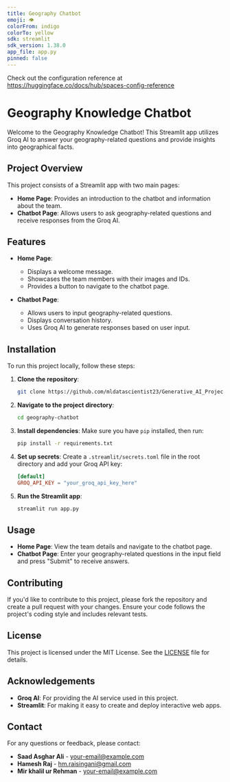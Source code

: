 ```yaml
---
title: Geography Chatbot
emoji: 👁
colorFrom: indigo
colorTo: yellow
sdk: streamlit
sdk_version: 1.38.0
app_file: app.py
pinned: false
---
```


Check out the configuration reference at https://huggingface.co/docs/hub/spaces-config-reference
# Geography Knowledge Chatbot

Welcome to the Geography Knowledge Chatbot! This Streamlit app utilizes Groq AI to answer your geography-related questions and provide insights into geographical facts.

## Project Overview

This project consists of a Streamlit app with two main pages:
- **Home Page**: Provides an introduction to the chatbot and information about the team.
- **Chatbot Page**: Allows users to ask geography-related questions and receive responses from the Groq AI.

## Features

- **Home Page**: 
  - Displays a welcome message.
  - Showcases the team members with their images and IDs.
  - Provides a button to navigate to the chatbot page.

- **Chatbot Page**:
  - Allows users to input geography-related questions.
  - Displays conversation history.
  - Uses Groq AI to generate responses based on user input.

## Installation

To run this project locally, follow these steps:

1. **Clone the repository**:
    ```bash
    git clone https://github.com/mldatascientist23/Generative_AI_Projects/geography_bot.git
    ```

2. **Navigate to the project directory**:
    ```bash
    cd geography-chatbot
    ```

3. **Install dependencies**:
    Make sure you have `pip` installed, then run:
    ```bash
    pip install -r requirements.txt
    ```

4. **Set up secrets**:
    Create a `.streamlit/secrets.toml` file in the root directory and add your Groq API key:
    ```toml
    [default]
    GROQ_API_KEY = "your_groq_api_key_here"
    ```

5. **Run the Streamlit app**:
    ```bash
    streamlit run app.py
    ```

## Usage

- **Home Page**: View the team details and navigate to the chatbot page.
- **Chatbot Page**: Enter your geography-related questions in the input field and press "Submit" to receive answers.

## Contributing

If you'd like to contribute to this project, please fork the repository and create a pull request with your changes. Ensure your code follows the project's coding style and includes relevant tests.

## License

This project is licensed under the MIT License. See the [LICENSE](LICENSE) file for details.

## Acknowledgements

- **Groq AI**: For providing the AI service used in this project.
- **Streamlit**: For making it easy to create and deploy interactive web apps.

## Contact

For any questions or feedback, please contact:

- **Saad Asghar Ali** - [your-email@example.com](mailto:your-email@example.com)
- **Hamesh Raj** - [hm.raisingani@gmail.com](mailto:your-email@example.com)
- **Mir khalil ur Rehman** - [your-email@example.com](mailto:your-email@example.com)
